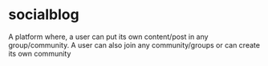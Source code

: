 # socialblog
A platform where, a user can put its own content/post in any group/community. A user can also join any community/groups or can create its own community
